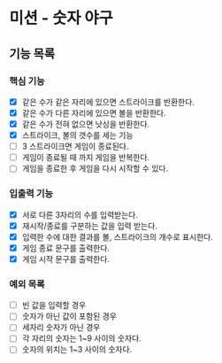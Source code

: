 # 미션 - 숫자 야구

## 기능 목록

### 핵심 기능

- [x] 같은 수가 같은 자리에 있으면 스트라이크를 반환한다.
- [x] 같은 수가 다른 자리에 있으면 볼을 반환한다.
- [x] 같은 수가 전혀 없으면 낫싱을 반환한다.
- [x] 스트라이크, 볼의 갯수를 세는 기능
- [ ] 3 스트라이크면 게임이 종료된다.
- [ ] 게임이 종료될 때 까지 게임을 반복한다.
- [ ] 게임을 종료한 후 게임을 다시 시작할 수 있다.

### 입출력 기능

- [X] 서로 다른 3자리의 수를 입력받는다.
- [x] 재시작/종료를 구분하는 값을 입력 받는다.
- [x] 입력한 수에 대한 결과를 볼, 스트라이크의 개수로 표시한다.
- [x] 게임 종료 문구를 출력한다.
- [x] 게임 시작 문구를 출력한다.

### 예외 목록

- [ ] 빈 값을 입력할 경우
- [ ] 숫자가 아닌 값이 포함된 경우
- [ ] 세자리 숫자가 아닌 경우
- [ ] 각 자리의 숫자는 1~9 사이의 숫자다.
- [ ] 숫자의 위치는 1~3 사이의 숫자다.

